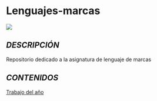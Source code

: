 # **Lenguajes-marcas**
![](https://www.ticarte.com/sites/su/styles/large/public/users/7/teaser/code-markup.jpg?itok=C-paSxF4)
## ***DESCRIPCIÓN***

Repositorio dedicado a la asignatura de lenguaje de marcas

## ***CONTENIDOS***

[Trabajo del año](Tareas/Readme.md)  


